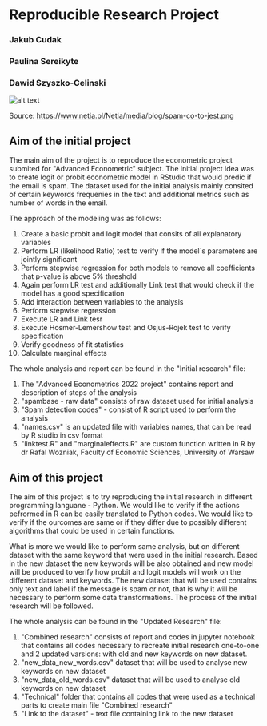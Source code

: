 # Reproducible Research Project

### Jakub Cudak
### Paulina Sereikyte
### Dawid Szyszko-Celinski

![alt text](https://www.netia.pl/Netia/media/blog/spam-co-to-jest.png)

Source: https://www.netia.pl/Netia/media/blog/spam-co-to-jest.png

## Aim of the initial project

The main aim of the project is to reproduce the econometric project submited for "Advanced Econometric" subject. The initial project idea was to create logit or probit econometric model in RStudio that would predic if the email is spam. The dataset used for the initial analysis mainly consited of certain keywords frequenies in the text and additional metrics such as number of words in the email.

The approach of the modeling was as follows:
1) Create a basic probit and logit model that consits of all explanatory variables
2) Perform LR (likelihood Ratio) test to verify if the model`s parameters are jointly significant
3) Perform stepwise regression for both models to remove all coefficients that p-value is above 5% threshold
4) Again perform LR test and additionally Link test that would check if the model has a good specification
5) Add interaction between variables to the analysis
6) Perform stepwise regression
7) Execute LR and Link tesr
8) Execute Hosmer-Lemershow test and Osjus-Rojek test to verify specification
9) Verify goodness of fit statistics
10) Calculate marginal effects

The whole analysis and report can be found in the "Initial research" file:
1) The "Advanced Econometrics 2022 project" contains report and description of steps of the analysis
2) "spambase - raw data" consists of raw dataset used for initial analysis
3) "Spam detection codes" - consist of R script used to perform the analysis
4) "names.csv" is an updated file with variables names, that can be read by R studio in csv format
5) "linktest.R" and "marginaleffects.R" are custom function written in R by dr Rafal Wozniak, Faculty of Economic Sciences, University of Warsaw

## Aim of this project

The aim of this project is to try reproducing the initial research in different programming languane - Python. We would like to verify if the actions pefrormed in R can be easily translated to Python codes. We would like to verify if the ourcomes are same or if they differ due to possibly different algorithms that could be used in certain functions.

What is more we would like to perform same analysis, but on different dataset with the same keyword that were used in the initial research. Based in the new dataset the new keywords will be also obtained and new model will be produced to verify how probit and logit models will work on the different dataset and keywords. The new dataset that will be used contains only text and label if the message is spam or not, that is why it will be necessary to perform some data transformations. The process of the initial research will be followed.

The whole analysis can be found in the "Updated Research" file:
1) "Combined research" consists of report and codes in jupyter notebook that contains all codes necessary to recreate initial research one-to-one and 2 updated varsions: with old and new keywords on new dataset.
2) "new_data_new_words.csv" dataset that will be used to analyse new keywords on new dataset
3) "new_data_old_words.csv" dataset that will be used to analyse old keywords on new dataset
4) "Technical" folder that contains all codes that were used as a technical parts to create main file "Combined research"
5) "Link to the dataset" - text file containing link to the new dataset
